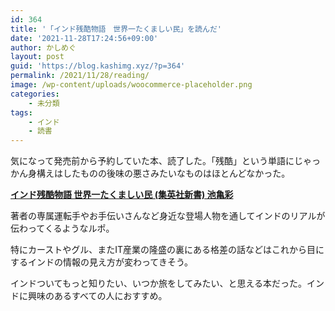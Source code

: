 ```yaml
---
id: 364
title: '「インド残酷物語　世界一たくましい民」を読んだ'
date: '2021-11-28T17:24:56+09:00'
author: かしめぐ
layout: post
guid: 'https://blog.kashimg.xyz/?p=364'
permalink: /2021/11/28/reading/
image: /wp-content/uploads/woocommerce-placeholder.png
categories:
    - 未分類
tags:
    - インド
    - 読書
---
```


気になって発売前から予約していた本、読了した。「残酷」という単語にじゃっかん身構えはしたものの後味の悪さみたいなものはほとんどなかった。

**[インド残酷物語 世界一たくましい民 (集英社新書) 池亀彩](https://www.amazon.co.jp/dp/B09M8T3SGZ/)**

著者の専属運転手やお手伝いさんなど身近な登場人物を通してインドのリアルが伝わってくるようなルポ。

特にカーストやグル、またIT産業の隆盛の裏にある格差の話などはこれから目にするインドの情報の見え方が変わってきそう。

インドついてもっと知りたい、いつか旅をしてみたい、と思える本だった。インドに興味のあるすべての人におすすめ。